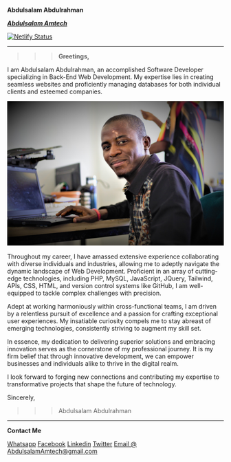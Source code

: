 
**Abdulsalam Abdulrahman**

***[Abdulsalam Amtech](https://bit.ly/abdulsalamamtech)***

[![Netlify Status](https://api.netlify.com/api/v1/badges/0c71d0f0-09d0-43e4-8c38-0ac4e6c8e242/deploy-status?branch=main)](https://app.netlify.com/sites/abdulsalamamtech/deploys)

---

>>>**Greetings,**

I am Abdulsalam Abdulrahman, an accomplished Software Developer specializing in Back-End Web Development. My expertise lies in creating seamless websites and proficiently managing databases for both individual clients and esteemed companies.


![Abdulsalam Amtech](./img/imd-first.jpg.jpg)


Throughout my career, I have amassed extensive experience collaborating with diverse individuals and industries, allowing me to adeptly navigate the dynamic landscape of Web Development. Proficient in an array of cutting-edge technologies, including PHP, MySQL, JavaScript, JQuery, Tailwind, APIs, CSS, HTML, and version control systems like GitHub, I am well-equipped to tackle complex challenges with precision.

Adept at working harmoniously within cross-functional teams, I am driven by a relentless pursuit of excellence and a passion for crafting exceptional user experiences. My insatiable curiosity compels me to stay abreast of emerging technologies, consistently striving to augment my skill set.

In essence, my dedication to delivering superior solutions and embracing innovation serves as the cornerstone of my professional journey. It is my firm belief that through innovative development, we can empower businesses and individuals alike to thrive in the digital realm.

I look forward to forging new connections and contributing my expertise to transformative projects that shape the future of technology.

Sincerely,
>>>Abdulsalam Abdulrahman

---

**Contact Me**

[Whatsapp](https://wa.me/2349091922467)
[Facebook](https://www.facebook.com/AbdulsalamAmtech)
[Linkedin](https://www.linkedin.com/AbdulsalamAmtech)
[Twitter](https://www.twitter.com/AbdulsalamAmtech)
[Email @ AbdulsalamAmtech@gmail.com](mailto:AbdulsalamAmtech@gmail.com)